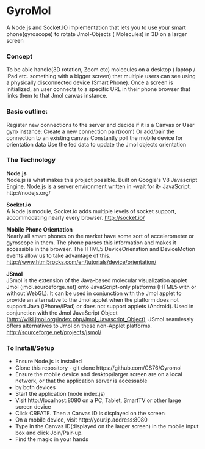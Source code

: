 GyroMol
=======

A Node.js and Socket.IO implementation that lets you to use your smart phone(gyroscope) to rotate Jmol-Objects ( Molecules) in 3D on a larger screen

<h3>Concept</h3>
To be able handle(3D rotation, Zoom etc) molecules on a desktop ( laptop / iPad etc. something with a bigger screen) that multiple users can see using  a physically disconnected device (Smart Phone). Once a screen is initialized, an user connects to a specific URL in their phone browser that links them to that Jmol canvas instance. 


<h3>Basic outline:</h3> 
    Register new connections to the server and decide if it is a Canvas or User gyro instance:
    Create a new connection pair(room)
    Or add/pair the connection to an existing canvas
    Constantly poll the mobile device for orientation data
    Use the fed data to update the Jmol objects orientation

<h3>The Technology</h3>
<b>Node.js</b><br />
Node.js is what makes this project possible. Built on Google's V8 Javascript Engine, Node.js is a server environment written in -wait for it- JavaScript.
http://nodejs.org/

<b>Socket.io</b><br />
A Node.js module, Socket.io adds multiple levels of socket support, accommodating nearly every browser.
http://socket.io/

<b>Mobile Phone Orientation</b><br />
Nearly all smart phones on the market have some sort of accelerometer or gyroscope in them. The phone parses this information and makes it accessible in the browser. The HTML5 DeviceOrienation and DeviceMotion events allow us to take advantage of this.
http://www.html5rocks.com/en/tutorials/device/orientation/

<b>JSmol</b><br />
JSmol is the extension of the Java-based molecular visualization applet Jmol (jmol.sourceforge.net) onto JavaScript-only platforms (HTML5 with or without WebGL). It can be used in conjunction with the Jmol applet to provide an alternative to the Jmol applet when the platform does not support Java (iPhone/iPad) or does not support applets (Android). Used in conjunction with the Jmol JavaScript Object (http://wiki.jmol.org/index.php/Jmol_Javascript_Object), JSmol seamlessly offers alternatives to Jmol on these non-Applet platforms.
http://sourceforge.net/projects/jsmol/


<h3>To Install/Setup</h3>
<ul>
<li>Ensure Node.js is installed</li>
<li>Clone this repository - git clone https://github.com/CS76/Gyromol</li>
<li>Ensure the mobile device and desktop/larger screen are on a local network, or that the application server is accessable <li>by both devices</li>
<li>Start the application (node index.js)</li>
<li>Visit http://localhost:8080 on a PC, Tablet, SmartTV or other large screen device</li>
<li>Click CREATE. Then a Canvas ID is displayed on the screen</li>
<li>On a mobile device, visit http://your.ip.address:8080</li>
<li>Type in the Canvas ID(displayed on the larger screen) in the mobile input box and click Join/Pair-up.</li>
<li>Find the magic in your hands</li>
</ul>
